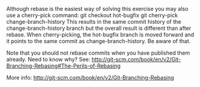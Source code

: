 Although rebase is the easiest way of solving this exercise you may also
use a cherry-pick command:
git checkout hot-bugfix
git cherry-pick change-branch-history
This results in the same commit history of the change-branch-history
branch but the overall result is different than after rebase. When
cherry-picking, the hot-bugfix branch is moved forward and it points
to the same commit as change-branch-history. Be aware of that.

Note that you should not rebase commits when you have published them already.
Need to know why? See: http://git-scm.com/book/en/v2/Git-Branching-Rebasing#The-Perils-of-Rebasing

More info: http://git-scm.com/book/en/v2/Git-Branching-Rebasing
